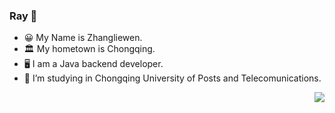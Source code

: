 ### Ray 👋
- 😀 My Name is Zhangliewen.
- 🏛️ My hometown is Chongqing.
- 🖥️ I am a Java backend developer.
- 🏫 I’m  studying in Chongqing University of Posts and Telecomunications.

<a href="https://github.com/anuraghazra/github-readme-stats">
  <img align="right" src="https://github-readme-stats.vercel.app/api?username=Ray-ux&count_private=true&show_icons=truee&theme=radica" />
</a>

<!--[![Anurag's GitHub stats](https://github-readme-stats.vercel.app/api?username=Ray-ux&count_private=true&show_icons=truee&theme=radica)](https://github.com/anuraghazra/github-readme-stats)
-->
